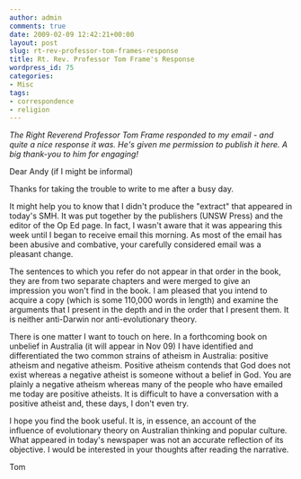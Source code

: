 ```yaml
---
author: admin
comments: true
date: 2009-02-09 12:42:21+00:00
layout: post
slug: rt-rev-professor-tom-frames-response
title: Rt. Rev. Professor Tom Frame's Response
wordpress_id: 75
categories:
- Misc
tags:
- correspondence
- religion
---
```


_The Right Reverend Professor Tom Frame responded to my email - and quite a nice response it was. He's given me permission to publish it here. A big thank-you to him for engaging!_

Dear Andy (if I might be informal)

Thanks for taking the trouble to write to me after a busy day.

It might help you to know that I didn't produce the "extract" that appeared in today's SMH. It was put together by the publishers (UNSW Press) and the editor of the Op Ed page. In fact, I wasn't aware that it was appearing this week until I began to receive email this morning. As most of the email has been abusive and combative, your carefully considered email was a pleasant change.

The sentences to which you refer do not appear in that order in the book, they are from two separate chapters and were merged to give an impression you won't find in the book. I am pleased that you intend to acquire a copy (which is some 110,000 words in length) and examine the arguments that I present in the depth and in the order that I present them. It is neither anti-Darwin nor anti-evolutionary theory.

There is one matter I want to touch on here. In a forthcoming book on unbelief in Australia (it will appear in Nov 09) I have identified and differentiated the two common strains of atheism in Australia: positive
atheism and negative atheism. Positive atheism contends that God does not exist whereas a negative atheist is someone without a belief in God. You are plainly a negative atheism whereas many of the people who have emailed me today are positive atheists. It is difficult to have a conversation with a positive atheist and, these days, I don't even try.

I hope you find the book useful. It is, in essence, an account of the influence of evolutionary theory on Australian thinking and popular culture. What appeared in today's newspaper was not an accurate reflection of its objective. I would be interested in your thoughts after reading the narrative.

Tom
